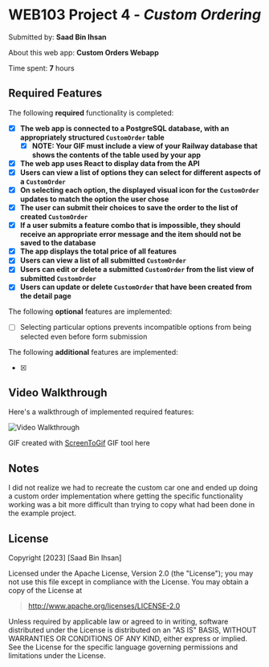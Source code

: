 # WEB103 Project 4 - *Custom Ordering*

Submitted by: **Saad Bin Ihsan**

About this web app: **Custom Orders Webapp**

Time spent: **7** hours

## Required Features

The following **required** functionality is completed:

<!-- Make sure to check off completed functionality below -->
- [x] **The web app is connected to a PostgreSQL database, with an appropriately structured `CustomOrder` table**
  - [x] **NOTE: Your GIF must include a view of your Railway database that shows the contents of the table used by your app**
- [x] **The web app uses React to display data from the API**
- [x] **Users can view a list of options they can select for different aspects of a `CustomOrder`**
- [x] **On selecting each option, the displayed visual icon for the `CustomOrder` updates to match the option the user chose**
- [x] **The user can submit their choices to save the order to the list of created `CustomOrder`**
- [x] **If a user submits a feature combo that is impossible, they should receive an appropriate error message and the item should not be saved to the database**
- [x] **The app displays the total price of all features**
- [x] **Users can view a list of all submitted `CustomOrder`**
- [x] **Users can edit or delete a submitted `CustomOrder` from the list view of submitted `CustomOrder`**
- [x] **Users can update or delete `CustomOrder` that have been created from the detail page**

The following **optional** features are implemented:

- [ ] Selecting particular options prevents incompatible options from being selected even before form submission

The following **additional** features are implemented:

- [x] 
## Video Walkthrough

Here's a walkthrough of implemented required features:

<img src='Walkthrough.gif' title='Video Walkthrough' width='' alt='Video Walkthrough' />

GIF created with [ScreenToGif](https://www.screentogif.com/) GIF tool here
<!-- Recommended tools:
[Kap](https://getkap.co/) for macOS
[ScreenToGif](https://www.screentogif.com/) for Windows
[peek](https://github.com/phw/peek) for Linux. -->

## Notes

I did not realize we had to recreate the custom car one and ended up doing a custom order implementation where getting the specific functionality working was a bit more difficult than trying to copy what had been done in the example project.


## License

Copyright [2023] [Saad Bin Ihsan]

Licensed under the Apache License, Version 2.0 (the "License"); you may not use this file except in compliance with the License. You may obtain a copy of the License at

> http://www.apache.org/licenses/LICENSE-2.0

Unless required by applicable law or agreed to in writing, software distributed under the License is distributed on an "AS IS" BASIS, WITHOUT WARRANTIES OR CONDITIONS OF ANY KIND, either express or implied. See the License for the specific language governing permissions and limitations under the License.
